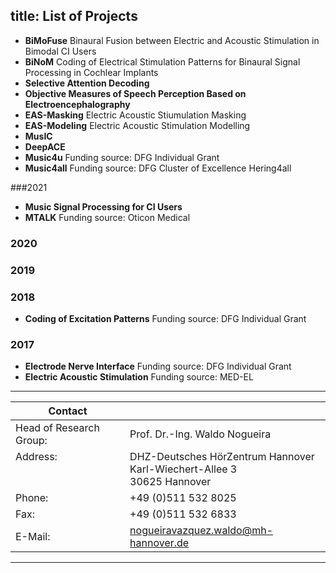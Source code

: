 title: List of Projects 
---


* **BiMoFuse** Binaural Fusion between Electric and Acoustic Stimulation in Bimodal CI Users
* **BiNoM** Coding of Electrical Stimulation Patterns for Binaural Signal Processing in Cochlear Implants
* **Selective Attention Decoding**
* **Objective Measures of Speech Perception Based on Electroencephalography**
* **EAS-Masking** Electric Acoustic Stiumulation Masking
* **EAS-Modeling** Electric Acoustic Stimulation Modelling
* **MusIC**
* **DeepACE**
* **Music4u** Funding source: DFG Individual Grant
* **Music4all** Funding source: DFG Cluster of Excellence Hering4all

###2021
* **Music Signal Processing for CI Users**
* **MTALK** Funding source: Oticon Medical

### 2020

### 2019

### 2018
* **Coding of Excitation Patterns** Funding source: DFG Individual Grant
 
### 2017
* **Electrode Nerve Interface** Funding source: DFG Individual Grant
* **Electric Acoustic Stimulation** Funding source: MED-EL


---

| Contact                 |                            |
| ------------------------|--------------------------- |
| Head of Research Group:<br>| Prof. Dr.-Ing. Waldo Nogueira|
| Address: <br><br><br>   | DHZ-Deutsches HörZentrum Hannover<br> Karl-Wiechert-Allee 3 <br> 30625 Hannover |
| Phone:                  | +49 (0)511 532 8025 |
| Fax:                    | +49 (0)511 532 6833 |
| E-Mail:                 |<nogueiravazquez.waldo@mh-hannover.de>|

---

